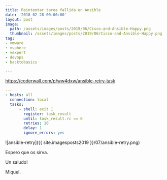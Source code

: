 ```yaml
---
title: Reintentar tarea fallida en Ansible
date: '2018-02-28 00:00:00'
layout: post
image: 
  path: /assets/images/posts/2019/06/Cisco-and-Ansible-Happy.png
  thumbnail: /assets/images/posts/2019/06/Cisco-and-Ansible-Happy.png
tag:
- vmware
- vsphere
- vexpert
- devops
- backtobasics

---
```


https://coderwall.com/p/ww4dxw/ansible-retry-task

```yaml
---
- hosts: all
  connection: local
  tasks:
      - shell: exit 1
        register: task_result
        until: task_result.rc == 0
        retries: 10
        delay: 1
        ignore_errors: yes
```

![ansible-retry]({{ site.imagesposts2019 }}/07/ansible-retry.png)


Espero que os sirva.

Un saludo!

Miquel.


